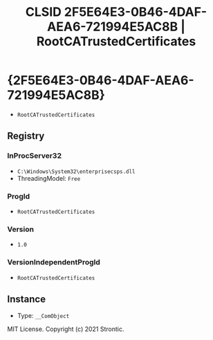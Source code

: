 ﻿---
title: "CLSID 2F5E64E3-0B46-4DAF-AEA6-721994E5AC8B | RootCATrustedCertificates"
excerpt: What is COM-Object CLSID 2F5E64E3-0B46-4DAF-AEA6-721994E5AC8B?
---

# {2F5E64E3-0B46-4DAF-AEA6-721994E5AC8B}

* `RootCATrustedCertificates`

## Registry


### InProcServer32

* `C:\Windows\System32\enterprisecsps.dll`
* ThreadingModel: `Free`

### ProgId

* `RootCATrustedCertificates`

### Version

* `1.0`

### VersionIndependentProgId

* `RootCATrustedCertificates`

## Instance

* Type: `__ComObject`

MIT License. Copyright (c) 2021 Strontic.



